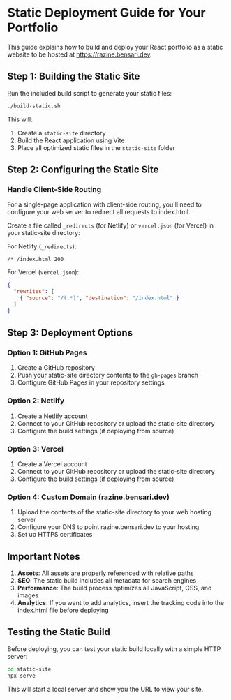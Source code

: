 # Static Deployment Guide for Your Portfolio

This guide explains how to build and deploy your React portfolio as a static website to be hosted at https://razine.bensari.dev.

## Step 1: Building the Static Site

Run the included build script to generate your static files:

```bash
./build-static.sh
```

This will:
1. Create a `static-site` directory
2. Build the React application using Vite
3. Place all optimized static files in the `static-site` folder

## Step 2: Configuring the Static Site

### Handle Client-Side Routing

For a single-page application with client-side routing, you'll need to configure your web server to redirect all requests to index.html. 

Create a file called `_redirects` (for Netlify) or `vercel.json` (for Vercel) in your static-site directory:

For Netlify (`_redirects`):
```
/* /index.html 200
```

For Vercel (`vercel.json`):
```json
{
  "rewrites": [
    { "source": "/(.*)", "destination": "/index.html" }
  ]
}
```

## Step 3: Deployment Options

### Option 1: GitHub Pages

1. Create a GitHub repository
2. Push your static-site directory contents to the `gh-pages` branch
3. Configure GitHub Pages in your repository settings

### Option 2: Netlify

1. Create a Netlify account
2. Connect to your GitHub repository or upload the static-site directory
3. Configure the build settings (if deploying from source)

### Option 3: Vercel

1. Create a Vercel account
2. Connect to your GitHub repository or upload the static-site directory
3. Configure the build settings (if deploying from source)

### Option 4: Custom Domain (razine.bensari.dev)

1. Upload the contents of the static-site directory to your web hosting server
2. Configure your DNS to point razine.bensari.dev to your hosting
3. Set up HTTPS certificates

## Important Notes

1. **Assets**: All assets are properly referenced with relative paths
2. **SEO**: The static build includes all metadata for search engines
3. **Performance**: The build process optimizes all JavaScript, CSS, and images
4. **Analytics**: If you want to add analytics, insert the tracking code into the index.html file before deploying

## Testing the Static Build

Before deploying, you can test your static build locally with a simple HTTP server:

```bash
cd static-site
npx serve
```

This will start a local server and show you the URL to view your site.
